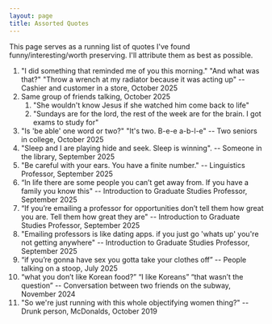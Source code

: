 ```yaml
---
layout: page
title: Assorted Quotes
---
```


This page serves as a running list of quotes I've found funny/interesting/worth preserving. I'll attribute them as best as possible.

1. "I did something that reminded me of you this morning." "And what was that?" "Throw a wrench at my radiator because it was acting up" -- Cashier and customer in a store, October 2025
2. Same group of friends talking, October 2025
   1. "She wouldn't know Jesus if she watched him come back to life"
   2. "Sundays are for the lord, the rest of the week are for the brain. I got exams to study for"
3. "Is 'be able' one word or two?" "It's two. B-e-e a-b-l-e" -- Two seniors in college, October 2025
4. "Sleep and I are playing hide and seek. Sleep is winning". -- Someone in the library, September 2025
5. "Be careful with your ears. You have a finite number." -- Linguistics Professor, September 2025
6. “In life there are some people you can’t get away from. If you have a family you know this" -- Introduction to Graduate Studies Professor, September 2025
7. “If you’re emailing a professor for opportunities don’t tell them how great you are. Tell them how great they are" -- Introduction to Graduate Studies Professor, September 2025
8. "Emailing professors is like dating apps. if you just go 'whats up' you're not getting anywhere" -- Introduction to Graduate Studies Professor, September 2025
9. “if you’re gonna have sex you gotta take your clothes off” -- People talking on a stoop, July 2025
10. “what you don’t like Korean food?” “I like Koreans” “that wasn’t the question” -- Conversation between two friends on the subway, November 2024
11. "So we're just running with this whole objectifying women thing?" -- Drunk person, McDonalds, October 2019
